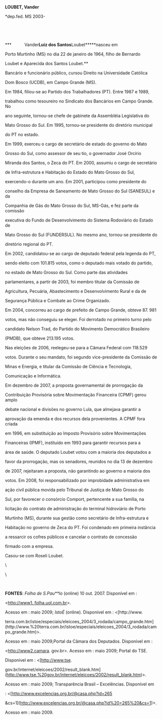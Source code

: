 **LOUBET, Vander**



\*dep.fed. MS 2003-



 



 



***           Vander******Luiz dos Santos******Loubet*****nasceu em

Porto Murtinho (MS) no dia 22 de janeiro de 1964, filho de Bernardo

Loubet e Aparecida dos Santos Loubet.**



Bancário e funcionário público, cursou Direito na Universidade Católica

Dom Bosco (UCDB), em Campo Grande (MS).



Em 1984, filiou-se ao Partido dos Trabalhadores (PT). Entre 1987 e 1989,

trabalhou como tesoureiro no Sindicato dos Bancários em Campo Grande. No

ano seguinte, tornou-se chefe de gabinete da Assembléia Legislativa do

Mato Grosso do Sul. Em 1995, tornou-se presidente do diretório municipal

do PT no estado.



Em 1999, exerceu o cargo de secretário de estado do governo do Mato

Grosso do Sul, como assessor de seu tio, o governador José Orcírio

Miranda dos Santos, o Zeca do PT. Em 2000, assumiu o cargo de secretário

de Infra-estrutura e Habitação do Estado do Mato Grosso do Sul,

exercendo-o durante um ano. Em 2001, participou como presidente do

conselho da Empresa de Saneamento de Mato Grosso do Sul (SANESUL) e da

Companhia de Gás do Mato Grosso do Sul, MS-Gás, e fez parte da comissão

executiva do Fundo de Desenvolvimento do Sistema Rodoviário do Estado de

Mato Grosso do Sul (FUNDERSUL). No mesmo ano, tornou-se presidente do

diretório regional do PT.



Em 2002, candidatou-se ao cargo de deputado federal pela legenda do PT,

sendo eleito com 101.815 votos, como o deputado mais votado do partido,

no estado de Mato Grosso do Sul. Como parte das atividades

parlamentares, a partir de 2003, foi membro titular da Comissão de

Agricultura, Pecuária, Abastecimento e Desenvolvimento Rural e da de

Segurança Pública e Combate ao Crime Organizado.



Em 2004, concorreu ao cargo de prefeito de Campo Grande, obteve 87. 981

votos, mas não conseguiu se eleger. Foi derrotado no primeiro turno pelo

candidato Nelson Trad, do Partido do Movimento Democrático Brasileiro

(PMDB), que obteve 213.195 votos.



Nas eleições de 2006, reelegeu-se para a Câmara Federal com 118.529

votos. Durante o seu mandato, foi segundo vice-presidente da Comissão de

Minas e Energia, e titular da Comissão de Ciência e Tecnologia,

Comunicação e Informática.



Em dezembro de 2007, a proposta governamental de prorrogação da

Contribuição Provisória sobre Movimentação Financeira (CPMF) gerou amplo

debate nacional e divisões no governo Lula, que almejava garantir a

aprovação da emenda e dos recursos dela provenientes. A CPMF fora criada

em 1996, em substituição ao Imposto Provisório sobre Movimentações

Financeiras (IPMF), instituído em 1993 para garantir recursos para a

área de saúde. O deputado Loubet votou com a maioria dos deputados a

favor da prorrogação, mas os senadores, reunidos no dia 13 de dezembro

de 2007, rejeitaram a proposta, não garantindo ao governo a maioria dos

votos. Em 2008, foi responsabilizado por improbidade administrativa em

ação civil pública movida pelo Tribunal de Justiça de Mato Grosso do

Sul, por favorecer o consórcio Comport, pertencente a sua família, na

licitação do contrato de administração do terminal hidroviário de Porto

Murtinho (MS), durante sua gestão como secretário de Infra-estrutura e

Habitação no governo de Zeca do PT. Foi condenado em primeira instância

a ressarcir os cofres públicos e cancelar o contrato de concessão

firmado com a empresa.



Casou-se com Roseli Loubet.



\

 \



 



**FONTES**: *Folha de S.Pau**lo* (online) 10 out. 2007. Disponível em :

\<[http://www1. folha.uol.com.br](http://www1.%20folha.uol.com.br)\>.

Acesso em : maio 2009; *IstoÉ* (online). Disponível em : \<[http://www.

terra.com.br/istoe/especiais/eleicoes\_2004/3\_rodada/campo\_grande.htm](http://www.%20terra.com.br/istoe/especiais/eleicoes_2004/3_rodada/campo_grande.htm)\>.

Acesso em : maio 2009;Portal da Câmara dos Deputados. Disponível em :

\<http://www2.camara. gov.br\>. Acesso em : maio 2009; Portal do TSE.

Disponível em : \<[http://www.tse.

gov.br/internet/eleicoes/2002/result\_blank.htm](http://www.tse.%20gov.br/internet/eleicoes/2002/result_blank.htm)\>.

Acesso em : maio 2009; Transparência Brasil – Excelências. Disponível em

: \<[http://www.excelencias.org.br/@casa.php?id=265

&cs=1](http://www.excelencias.org.br/@casa.php?id%20=265%20&cs=1)\>.

Acesso em : maio 2009.



 

